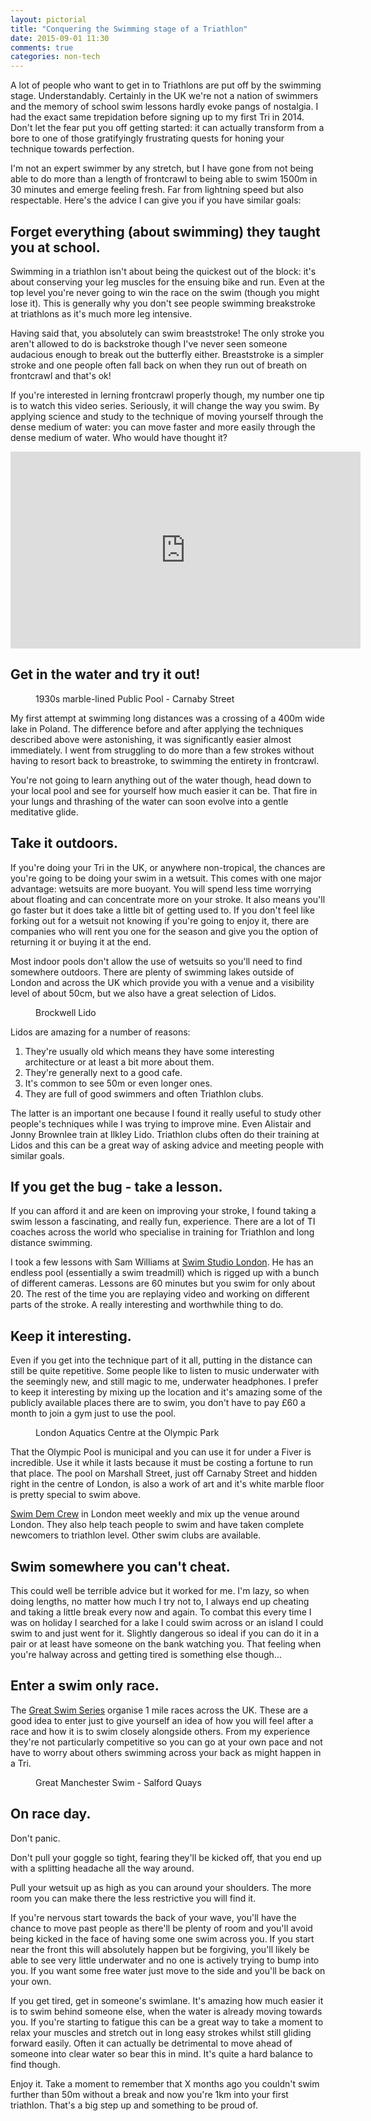 ```yaml
---
layout: pictorial
title: "Conquering the Swimming stage of a Triathlon"
date: 2015-09-01 11:30
comments: true
categories: non-tech
---
```



A lot of people who want to get in to Triathlons are put off by the swimming stage. Understandably. Certainly in the UK we're not a nation of swimmers and the memory of school swim lessons hardly evoke pangs of nostalgia. I had the exact same trepidation before signing up to my first Tri in 2014. Don't let the fear put you off getting started: it can actually transform from a bore to one of those gratifyingly frustrating quests for honing your technique towards perfection.

I'm not an expert swimmer by any stretch, but I have gone from not being able to do more than a length of frontcrawl to being able to swim 1500m in 30 minutes and emerge feeling fresh. Far from lightning speed but also respectable. Here's the advice I can give you if you have similar goals:


<h2 id="forget-school" class="blog-subtitle">Forget everything (about swimming) they taught you at school.</h2>

Swimming in a triathlon isn't about being the quickest out of the block: it's about conserving your leg muscles for the ensuing bike and run. Even at the top level you're never going to win the race on the swim (though you might lose it). This is generally why you don't see people swimming breakstroke at triathlons as it's much more leg intensive.

Having said that, you absolutely can swim breaststroke! The only stroke you aren't allowed to do is backstroke though I've never seen someone audacious enough to break out the butterfly either. Breaststroke is a simpler stroke and one people often fall back on when they run out of breath on frontcrawl and that's ok!

If you're interested in lerning frontcrawl properly though, my number one tip is to watch this video series. Seriously, it will change the way you swim. By applying science and study to the technique of moving yourself through the dense medium of water: you can move faster and more easily through the dense medium of water. Who would have thought it?

<div class="video-embed">
  <iframe width="560" height="315" src="https://www.youtube.com/embed/s5kTKpKFbXk" frameborder="0"> </iframe>
</div>

<h2 id="try-it" class="blog-subtitle">Get in the water and try it out!</h2>

<figure class="half-screen-image half-screen-image--left image-with-fg-text">
  <div class='pictorial-image' style="background-image: url('/images/photos/carnaby-street.jpg');" alt="Carnaby Street Pool">
    <figcaption class="fig-caption">1930s marble-lined Public Pool - Carnaby Street</figcaption>
  </div>
</figure>

My first attempt at swimming long distances was a crossing of a 400m wide lake in Poland. The difference before and after applying the techniques described above were astonishing, it was significantly easier almost immediately. I went from struggling to do more than a few strokes without having to resort back to breastroke, to swimming the entirety in frontcrawl.

You're not going to learn anything out of the water though, head down to your local pool and see for yourself how much easier it can be. That fire in your lungs and thrashing of the water can soon evolve into a gentle meditative glide.


<h2 id="take-it-outdoors" class="blog-subtitle">Take it outdoors.</h2>

If you're doing your Tri in the UK, or anywhere non-tropical, the chances are you're going to be doing your swim in a wetsuit. This comes with one major advantage: wetsuits are more buoyant. You will spend less time worrying about floating and can concentrate more on your stroke. It also means you'll go faster but it does take a little bit of getting used to. If you don't feel like forking out for a wetsuit not knowing if you're going to enjoy it, there are companies who will rent you one for the season and give you the option of returning it or buying it at the end.

Most indoor pools don't allow the use of wetsuits so you'll need to find somewhere outdoors. There are plenty of swimming lakes outside of London and across the UK which provide you with a venue and a visibility level of about 50cm, but we also have a great selection of Lidos.

<figure class="full-screen-image image-with-fg-text">
  <div class='pictorial-image' style="background-image: url('/images/photos/brockwell.jpg');" alt="Salford Quays">
    <figcaption class="fig-caption">Brockwell Lido</figcaption>
  </div>
</figure>

Lidos are amazing for a number of reasons:

<ol>
  <li>They're usually old which means they have some interesting architecture or at least a bit more about them.</li>
  <li>They're generally next to a good cafe.</li>
  <li>It's common to see 50m or even longer ones.</li>
  <li>They are full of good swimmers and often Triathlon clubs.</li>
</ol>

The latter is an important one because I found it really useful to study other people's techniques while I was trying to improve mine. Even Alistair and Jonny Brownlee train at Ilkley Lido. Triathlon clubs often do their training at Lidos and this can be a great way of asking advice and meeting people with similar goals.


<h2 id="take-a-lesson" class="blog-subtitle">If you get the bug - take a lesson.</h2>

If you can afford it and are keen on improving your stroke, I found taking a swim lesson a fascinating, and really fun, experience. There are a lot of TI coaches across the world who specialise in training for Triathlon and long distance swimming.

I took a few lessons with Sam Williams at [Swim Studio London](http://www.swimstudiolondon.com/). He has an endless pool (essentially a swim treadmill) which is rigged up with a bunch of different cameras. Lessons are 60 minutes but you swim for only about 20. The rest of the time you are replaying video and working on different parts of the stroke. A really interesting and worthwhile thing to do.


<h2 id="keep-it-interesting" class="blog-subtitle">Keep it interesting.</h2>

Even if you get into the technique part of it all, putting in the distance can still be quite repetitive. Some people like to listen to music underwater with the seemingly new, and still magic to me, underwater headphones. I prefer to keep it interesting by mixing up the location and it's amazing some of the publicly available places there are to swim, you don't have to pay £60 a month to join a gym just to use the pool.

<figure class="full-screen-image image-with-fg-text">
  <div class='pictorial-image' style="background-image: url('/images/photos/olympic-park.jpg');" alt="Salford Quays">
    <figcaption class="fig-caption">London Aquatics Centre at the Olympic Park</figcaption>
  </div>
</figure>

That the Olympic Pool is municipal and you can use it for under a Fiver is incredible. Use it while it lasts because it must be costing a fortune to run that place. The pool on Marshall Street, just off Carnaby Street and hidden right in the centre of London, is also a work of art and it's white marble floor is pretty special to swim above.

[Swim Dem Crew](http://www.swimdemcrew.co.uk/) in London meet weekly and mix up the venue around London. They also help teach people to swim and have taken complete newcomers to triathlon level. Other swim clubs are available.


<h2 id="swim-where-you-cant-cheat" class="blog-subtitle">Swim somewhere you can't cheat.</h2>

This could well be terrible advice but it worked for me. I'm lazy, so when doing lengths, no matter how much I try not to, I always end up cheating and taking a little break every now and again. To combat this every time I was on holiday I searched for a lake I could swim across or an island I could swim to and just went for it. Slightly dangerous so ideal if you can do it in a pair or at least have someone on the bank watching you. That feeling when you're halway across and getting tired is something else though...


<h2 id="enter-a-swim-only-race" class="blog-subtitle">Enter a swim only race.</h2>

The [Great Swim Series](http://www.greatrun.org/great-swim/) organise 1 mile races across the UK. These are a good idea to enter just to give yourself an idea of how you will feel after a race and how it is to swim closely alongside others. From my experience they're not particularly competitive so you can go at your own pace and not have to worry about others swimming across your back as might happen in a Tri.

<figure class="full-screen-image image-with-fg-text">
  <div class='pictorial-image' style="background-image: url('/images/photos/salford.jpg');" alt="Salford Quays">
    <figcaption class="fig-caption">Great Manchester Swim - Salford Quays</figcaption>
  </div>
</figure>

<h2 id="on-race-day" class="blog-subtitle">On race day.</h2>

Don't panic.

Don't pull your goggle so tight, fearing they'll be kicked off, that you end up with a splitting headache all the way around.

Pull your wetsuit up as high as you can around your shoulders. The more room you can make there the less restrictive you will find it.

If you're nervous start towards the back of your wave, you'll have the chance to move past people as there'll be plenty of room and you'll avoid being kicked in the face of having some one swim across you. If you start near the front this will absolutely happen but be forgiving, you'll likely be able to see very little underwater and no one is actively trying to bump into you. If you want some free water just move to the side and you'll be back on your own.

If you get tired, get in someone's swimlane. It's amazing how much easier it is to swim behind someone else, when the water is already moving towards you. If you're starting to fatigue this can be a great way to take a moment to relax your muscles and stretch out in long easy strokes whilst still gliding forward easily. Often it can actually be detrimental to move ahead of someone into clear water so bear this in mind. It's quite a hard balance to find though.

Enjoy it. Take a moment to remember that X months ago you couldn't swim further than 50m without a break and now you're 1km into your first triathlon. That's a big step up and something to be proud of.
